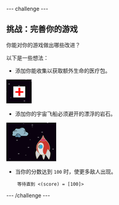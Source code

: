 --- challenge ---
## 挑战：完善你的游戏
你能对你的游戏做出哪些改进？

以下是一些想法：

+ 添加你能收集以获取额外生命的医疗包。

![screenshot](images/invaders-aid.png)

+ 添加你的宇宙飞船必须避开的漂浮的岩石。

![screenshot](images/invaders-rocks.png)

+ 当你的分数达到 `100` 时，使更多敌人出现。

```blocks
	等待直到 <(score) = [100]>
```

--- /challenge ---
